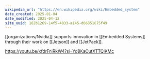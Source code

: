 ```yaml
---
wikipedia_url: "https://en.wikipedia.org/wiki/Embedded_system"
date_created: 2025-01-04
date_modified: 2025-04-12
site_uuid: 182b1269-14f5-4833-a145-d66851875f49
---
```


[[organizations/Nvidia]] supports innovation in [[Embedded Systems]] through their work on [[Jetson]] and [[JetPack]]. 

https://youtu.be/xfdrFniRkW4?si=Yd8KaCutXTTQlKMc